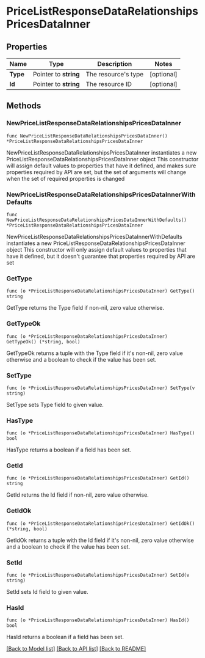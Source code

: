 # PriceListResponseDataRelationshipsPricesDataInner

## Properties

Name | Type | Description | Notes
------------ | ------------- | ------------- | -------------
**Type** | Pointer to **string** | The resource&#39;s type | [optional] 
**Id** | Pointer to **string** | The resource ID | [optional] 

## Methods

### NewPriceListResponseDataRelationshipsPricesDataInner

`func NewPriceListResponseDataRelationshipsPricesDataInner() *PriceListResponseDataRelationshipsPricesDataInner`

NewPriceListResponseDataRelationshipsPricesDataInner instantiates a new PriceListResponseDataRelationshipsPricesDataInner object
This constructor will assign default values to properties that have it defined,
and makes sure properties required by API are set, but the set of arguments
will change when the set of required properties is changed

### NewPriceListResponseDataRelationshipsPricesDataInnerWithDefaults

`func NewPriceListResponseDataRelationshipsPricesDataInnerWithDefaults() *PriceListResponseDataRelationshipsPricesDataInner`

NewPriceListResponseDataRelationshipsPricesDataInnerWithDefaults instantiates a new PriceListResponseDataRelationshipsPricesDataInner object
This constructor will only assign default values to properties that have it defined,
but it doesn't guarantee that properties required by API are set

### GetType

`func (o *PriceListResponseDataRelationshipsPricesDataInner) GetType() string`

GetType returns the Type field if non-nil, zero value otherwise.

### GetTypeOk

`func (o *PriceListResponseDataRelationshipsPricesDataInner) GetTypeOk() (*string, bool)`

GetTypeOk returns a tuple with the Type field if it's non-nil, zero value otherwise
and a boolean to check if the value has been set.

### SetType

`func (o *PriceListResponseDataRelationshipsPricesDataInner) SetType(v string)`

SetType sets Type field to given value.

### HasType

`func (o *PriceListResponseDataRelationshipsPricesDataInner) HasType() bool`

HasType returns a boolean if a field has been set.

### GetId

`func (o *PriceListResponseDataRelationshipsPricesDataInner) GetId() string`

GetId returns the Id field if non-nil, zero value otherwise.

### GetIdOk

`func (o *PriceListResponseDataRelationshipsPricesDataInner) GetIdOk() (*string, bool)`

GetIdOk returns a tuple with the Id field if it's non-nil, zero value otherwise
and a boolean to check if the value has been set.

### SetId

`func (o *PriceListResponseDataRelationshipsPricesDataInner) SetId(v string)`

SetId sets Id field to given value.

### HasId

`func (o *PriceListResponseDataRelationshipsPricesDataInner) HasId() bool`

HasId returns a boolean if a field has been set.


[[Back to Model list]](../README.md#documentation-for-models) [[Back to API list]](../README.md#documentation-for-api-endpoints) [[Back to README]](../README.md)



